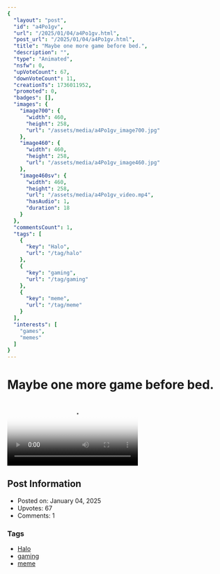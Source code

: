 ```yaml
---
{
  "layout": "post",
  "id": "a4Po1gv",
  "url": "/2025/01/04/a4Po1gv.html",
  "post_url": "/2025/01/04/a4Po1gv.html",
  "title": "Maybe one more game before bed.",
  "description": "",
  "type": "Animated",
  "nsfw": 0,
  "upVoteCount": 67,
  "downVoteCount": 11,
  "creationTs": 1736011952,
  "promoted": 0,
  "badges": [],
  "images": {
    "image700": {
      "width": 460,
      "height": 258,
      "url": "/assets/media/a4Po1gv_image700.jpg"
    },
    "image460": {
      "width": 460,
      "height": 258,
      "url": "/assets/media/a4Po1gv_image460.jpg"
    },
    "image460sv": {
      "width": 460,
      "height": 258,
      "url": "/assets/media/a4Po1gv_video.mp4",
      "hasAudio": 1,
      "duration": 18
    }
  },
  "commentsCount": 1,
  "tags": [
    {
      "key": "Halo",
      "url": "/tag/halo"
    },
    {
      "key": "gaming",
      "url": "/tag/gaming"
    },
    {
      "key": "meme",
      "url": "/tag/meme"
    }
  ],
  "interests": [
    "games",
    "memes"
  ]
}
---
```


# Maybe one more game before bed.

<video controls playsinline loop poster="/assets/media/a4Po1gv_image460.jpg">
  <source src="/assets/media/a4Po1gv_video.mp4" type="video/mp4">
  Your browser does not support the video tag.
</video>

## Post Information

- Posted on: January 04, 2025
- Upvotes: 67
- Comments: 1

### Tags

- [Halo](/tag/Halo)
- [gaming](/tag/gaming)
- [meme](/tag/meme)
